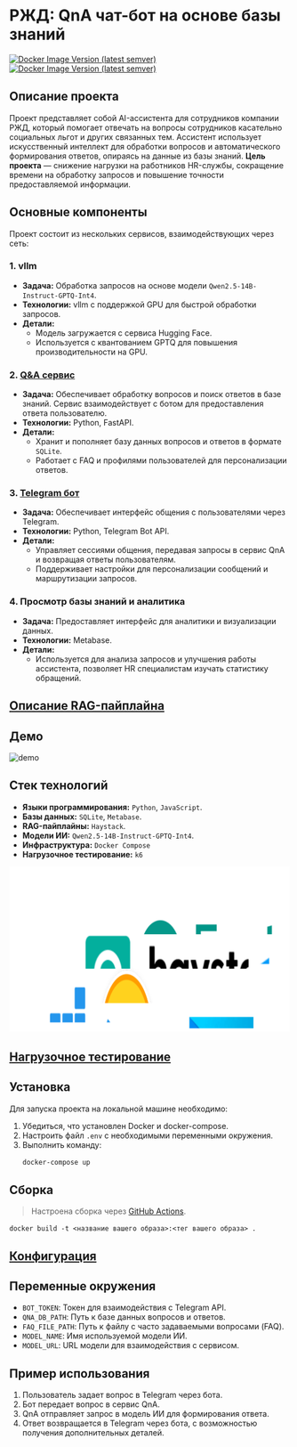 # РЖД: QnA чат-бот на основе базы знаний

[![Docker Image Version (latest semver)](https://img.shields.io/docker/v/airndlab/rzd-bot?label=bot)](https://hub.docker.com/r/airndlab/rzd-bot)
[![Docker Image Version (latest semver)](https://img.shields.io/docker/v/airndlab/rzd-qna?label=qna)](https://hub.docker.com/r/airndlab/rzd-qna)

## Описание проекта

Проект представляет собой AI-ассистента для сотрудников компании РЖД, который помогает отвечать на вопросы сотрудников касательно социальных льгот и других связанных тем. Ассистент использует искусственный интеллект для обработки вопросов и автоматического формирования ответов, опираясь на данные из базы знаний. 
**Цель проекта** — снижение нагрузки на работников HR-службы, сокращение времени на обработку запросов и повышение точности предоставляемой информации.

## Основные компоненты

Проект состоит из нескольких сервисов, взаимодействующих через сеть:

### 1. **vllm**
- **Задача:** Обработка запросов на основе модели `Qwen2.5-14B-Instruct-GPTQ-Int4`.
- **Технологии:** vllm с поддержкой GPU для быстрой обработки запросов.
- **Детали:**
    - Модель загружается с сервиса Hugging Face.
    - Используется с квантованием GPTQ для повышения производительности на GPU.

### 2. **[Q&A сервис](qna)**
- **Задача:** Обеспечивает обработку вопросов и поиск ответов в базе знаний. Сервис взаимодействует с ботом для предоставления ответа пользователю.
- **Технологии:** Python, FastAPI.
- **Детали:**
    - Хранит и пополняет базу данных вопросов и ответов в формате `SQLite`.
    - Работает с FAQ и профилями пользователей для персонализации ответов.

### 3. **[Telegram бот](bot)**
- **Задача:** Обеспечивает интерфейс общения с пользователями через Telegram.
- **Технологии:** Python, Telegram Bot API.
- **Детали:**
    - Управляет сессиями общения, передавая запросы в сервис QnA и возвращая ответы пользователям.
    - Поддерживает настройки для персонализации сообщений и маршрутизации запросов.

### 4. **Просмотр базы знаний и аналитика**
- **Задача:** Предоставляет интерфейс для аналитики и визуализации данных.
- **Технологии:** Metabase.
- **Детали:**
    - Используется для анализа запросов и улучшения работы ассистента, позволяет HR специалистам изучать статистику обращений.
## [Описание RAG-пайплайна](main_pipeline_5.ipynb)
 
## Демо
![demo](docs/images/rzd-ai-qna-bot-demo.gif)

## Стек технологий
- **Языки программирования:** `Python`, `JavaScript`.
- **Базы данных:** `SQLite`, `Metabase`.
- **RAG-пайплайны:** `Haystack`.
- **Модели ИИ:** `Qwen2.5-14B-Instruct-GPTQ-Int4`.
- **Инфраструктура:** `Docker Compose`
- **Нагрузочное тестирование:** `k6`

![Technologies](docs/images/technologies.svg)

## [Нагрузочное тестирование](tests/README.md)

## Установка

Для запуска проекта на локальной машине необходимо:
1. Убедиться, что установлен Docker и docker-compose.
2. Настроить файл `.env` с необходимыми переменными окружения.
3. Выполнить команду:
   ```bash
   docker-compose up
   ```
## Сборка

> Настроена сборка через
> [GitHub Actions](https://github.com/airndlab/hackathon-hacks-ai-rzd-qna/actions/workflows/docker.yml).

```
docker build -t <название вашего образа>:<тег вашего образа> .
```

## [Конфигурация](config/README.md)

## Переменные окружения

- `BOT_TOKEN`: Токен для взаимодействия с Telegram API.
- `QNA_DB_PATH`: Путь к базе данных вопросов и ответов.
- `FAQ_FILE_PATH`: Путь к файлу с часто задаваемыми вопросами (FAQ).
- `MODEL_NAME`: Имя используемой модели ИИ.
- `MODEL_URL`: URL модели для взаимодействия с сервисом.

## Пример использования

1. Пользователь задает вопрос в Telegram через бота.
2. Бот передает вопрос в сервис QnA.
3. QnA отправляет запрос в модель ИИ для формирования ответа.
4. Ответ возвращается в Telegram через бота, с возможностью получения дополнительных деталей.


